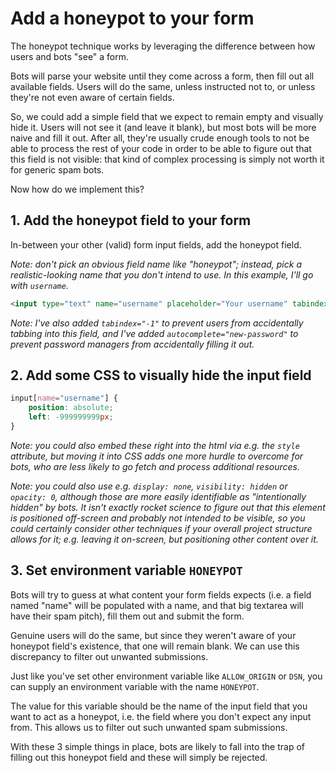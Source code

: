 # Add a honeypot to your form

The honeypot technique works by leveraging the difference between how users and bots "see" a form.

Bots will parse your website until they come across a form, then fill out all available fields.  Users will do the same, unless instructed not to, or unless they're not even aware of certain fields.

So, we could add a simple field that we expect to remain empty and visually hide it. Users will not see it (and leave it blank), but most bots will be more naive and fill it out. After all, they're usually crude enough tools to not be able to process the rest of your code in order to be able to figure out that this field is not visible: that kind of complex processing is simply not worth it for generic spam bots.

Now how do we implement this?


## 1. Add the honeypot field to your form

In-between your other (valid) form input fields, add the honeypot field.

*Note: don't pick an obvious field name like "honeypot"; instead, pick a realistic-looking name that you don't intend to use. In this example, I'll go with `username`.*

```html
<input type="text" name="username" placeholder="Your username" tabindex="-1" autocomplete="new-password">
```

*Note: I've also added `tabindex="-1"` to prevent users from accidentally tabbing into this field, and I've added `autocomplete="new-password"` to prevent password managers from accidentally filling it out.*


## 2. Add some CSS to visually hide the input field

```css
input[name="username"] {
    position: absolute;
    left: -999999999px;
}
```

*Note: you could also embed these right into the html via e.g. the `style` attribute, but moving it into CSS adds one more hurdle to overcome for bots, who are less likely to go fetch and process additional resources.*


*Note: you could also use e.g. `display: none`, `visibility: hidden` or `opacity: 0`, although those
are more easily identifiable as "intentionally hidden" by bots. It isn't exactly rocket science to
figure out that this element is positioned off-screen and probably not intended to be visible, so
you could certainly consider other techniques if your overall project structure allows for it;
e.g. leaving it on-screen, but positioning other content over it.*


## 3. Set environment variable `HONEYPOT`

Bots will try to guess at what content your form fields expects (i.e. a field named "name" will be
populated with a name, and that big textarea will have their spam pitch), fill them out and submit
the form.

Genuine users will do the same, but since they weren't aware of your honeypot field's existence,
that one will remain blank.
We can use this discrepancy to filter out unwanted submissions.

Just like you've set other environment variable like `ALLOW_ORIGIN` or `DSN`, you can supply an environment variable with the name `HONEYPOT`.

The value for this variable should be the name of the input field that you want to act as a honeypot, i.e. the field where you don't expect any input from. This allows us to filter out such unwanted spam submissions.

With these 3 simple things in place, bots are likely to fall into the trap of filling out this honeypot field and these will simply be rejected.
